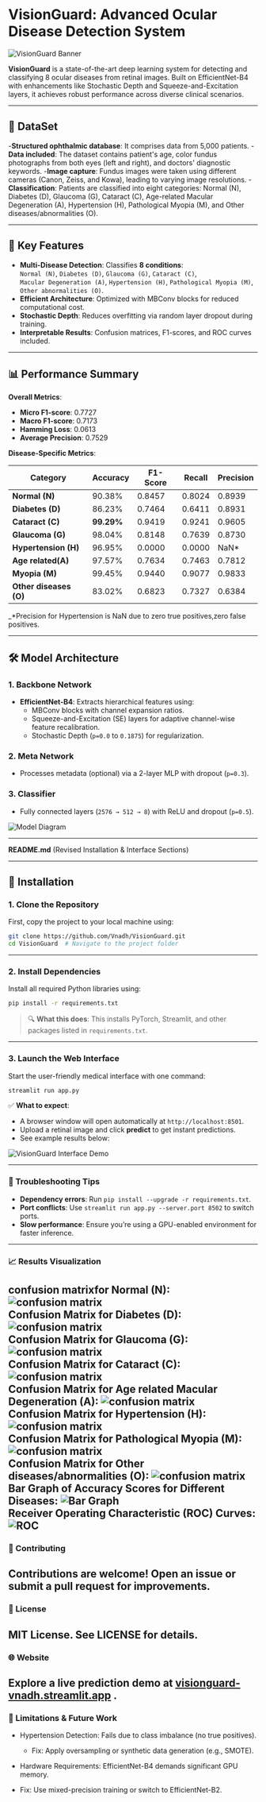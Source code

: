 # VisionGuard: Advanced Ocular Disease Detection System  

![VisionGuard Banner](media/image0.png)  

**VisionGuard** is a state-of-the-art deep learning system for detecting and classifying 8 ocular diseases from retinal images. Built on EfficientNet-B4 with enhancements like Stochastic Depth and Squeeze-and-Excitation layers, it achieves robust performance across diverse clinical scenarios. 

---

## 💾 DataSet
 -**Structured ophthalmic database**: It comprises data from 5,000 patients.
 -**Data included**: The dataset contains patient's age, color fundus photographs from both eyes (left and right), and doctors'  diagnostic keywords.
 -**Image capture**: Fundus images were taken using different cameras (Canon, Zeiss, and Kowa), leading to varying image resolutions.
-**Classification**: Patients are classified into eight categories: Normal (N), Diabetes (D), Glaucoma (G), Cataract (C), Age-related Macular Degeneration (A), Hypertension (H), Pathological Myopia (M), and Other diseases/abnormalities (O).   


---

## 🌟 Key Features  
- **Multi-Disease Detection**: Classifies **8 conditions**:  
  `Normal (N)`, `Diabetes (D)`, `Glaucoma (G)`, `Cataract (C)`,  
  `Macular Degeneration (A)`, `Hypertension (H)`, `Pathological Myopia (M)`,  
  `Other abnormalities (O)`.  
- **Efficient Architecture**: Optimized with MBConv blocks for reduced computational cost.  
- **Stochastic Depth**: Reduces overfitting via random layer dropout during training.  
- **Interpretable Results**: Confusion matrices, F1-scores, and ROC curves included.  

---

## 📊 Performance Summary  
**Overall Metrics**:  
- **Micro F1-score**: 0.7727  
- **Macro F1-score**: 0.7173  
- **Hamming Loss**: 0.0613  
- **Average Precision**: 0.7529  

**Disease-Specific Metrics**:  

| Category              | Accuracy   | F1-Score | Recall   | Precision |  
|-----------------------|------------|----------|----------|-----------|  
| **Normal (N)**        | 90.38%     | 0.8457   | 0.8024   | 0.8939    |  
| **Diabetes (D)**      | 86.23%     | 0.7464   | 0.6411   | 0.8931    |
| **Cataract (C)**      | **99.29%** | 0.9419   | 0.9241   | 0.9605    |  
| **Glaucoma (G)**      | 98.04%     | 0.8148   | 0.7639   | 0.8730    |  
| **Hypertension (H)**  | 96.95%     | 0.0000   | 0.0000   | NaN*      | 
|**Age related(A)**     | 97.57%     | 0.7634   | 0.7463   | 0.7812    |
|**Myopia (M)**         | 99.45%     | 0.9440   | 0.9077   | 0.9833    |
|**Other diseases (O)** |83.02%      | 0.6823   | 0.7327   | 0.6384    |


_*Precision for Hypertension is NaN due to zero true positives,zero false positives.   

---

## 🛠️ Model Architecture  
### 1. **Backbone Network**  
- **EfficientNet-B4**: Extracts hierarchical features using:  
  - MBConv blocks with channel expansion ratios.  
  - Squeeze-and-Excitation (SE) layers for adaptive channel-wise feature recalibration.  
  - Stochastic Depth (`p=0.0` to `0.1875`) for regularization.  

### 2. **Meta Network**  
- Processes metadata (optional) via a 2-layer MLP with dropout (`p=0.3`).  

### 3. **Classifier**  
- Fully connected layers (`2576 → 512 → 8`) with ReLU and dropout (`p=0.5`).  

![Model Diagram](media/image11.png)  

---

**README.md** (Revised Installation & Interface Sections)  

---

## 🚀 Installation  

### 1. **Clone the Repository**  
First, copy the project to your local machine using:  
```bash  
git clone https://github.com/Vnadh/VisionGuard.git  
cd VisionGuard  # Navigate to the project folder  
```  

---

### 2. **Install Dependencies**  
Install all required Python libraries using:  
```bash  
pip install -r requirements.txt  
```  
> 🔍 **What this does**: This installs PyTorch, Streamlit, and other packages listed in `requirements.txt`.  

---

### 3. **Launch the Web Interface**  
Start the user-friendly medical interface with one command:  
```bash  
streamlit run app.py  
```  
✅ **What to expect**:  
- A browser window will open automatically at `http://localhost:8501`.  
- Upload a retinal image and click **predict** to get instant predictions.  
- See example results below:  

![VisionGuard Interface Demo](media/app_demo.png)  

---

### 🚨 Troubleshooting Tips  
- **Dependency errors**: Run `pip install --upgrade -r requirements.txt`.  
- **Port conflicts**: Use `streamlit run app.py --server.port 8502` to switch ports.  
- **Slow performance**: Ensure you’re using a GPU-enabled environment for faster inference.  

     


---
### 📈 Results Visualization
**confusion matrixfor Normal (N)**:
![confusion matrix](media/image1.png) <br>
**Confusion Matrix for Diabetes (D)**:
![confusion matrix](media/image2.png) <br>
**Confusion Matrix for Glaucoma (G)**:
![confusion matrix](media/image3.png) <br>
**Confusion Matrix for Cataract (C)**:
![confusion matrix](media/image4.png) <br>
**Confusion Matrix for Age related Macular Degeneration (A)**:
![confusion matrix](media/image5.png) <br>
**Confusion Matrix for Hypertension (H)**:
![confusion matrix](media/image6.png) <br>
**Confusion Matrix for Pathological Myopia (M)**:
![confusion matrix](media/image7.png) <br>
**Confusion Matrix for Other diseases/abnormalities (O)**:
![confusion matrix](media/image8.png)<br>
**Bar Graph of Accuracy Scores for Different Diseases**:
![Bar Graph](media/image9.png) <br>
**Receiver Operating Characteristic (ROC) Curves**:
![ROC](media/image10.png) <br>
---
### 🤝 Contributing
 Contributions are welcome! Open an issue or submit a pull request for improvements.
---
### 📜 License
 MIT License. See LICENSE for details.
---
### 🌐 Website
 Explore a live prediction demo at [visionguard-vnadh.streamlit.app](https://visionguard-vnadh.streamlit.app/) .
---
### 🚧 Limitations & Future Work
 * Hypertension Detection: Fails due to class imbalance (no true positives).
   * Fix: Apply oversampling or synthetic data generation (e.g., SMOTE).

 * Hardware Requirements: EfficientNet-B4 demands significant GPU memory.
  * Fix: Use mixed-precision training or switch to EfficientNet-B2.
